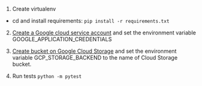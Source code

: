 1. Create virtualenv
* cd <project> and install requirements:
`pip install -r requirements.txt`

2. [Create a Google cloud service account](https://cloud.google.com/docs/authentication/getting-started)
and set the environment variable GOOGLE_APPLICATION_CREDENTIALS


3. [Create bucket on Google Cloud Storage](https://cloud.google.com/storage/docs/creating-buckets?hl=en_US)
and set the environment variable GCP_STORAGE_BACKEND 
to the name of Cloud Storage bucket.

4. Run tests
`python -m pytest`
